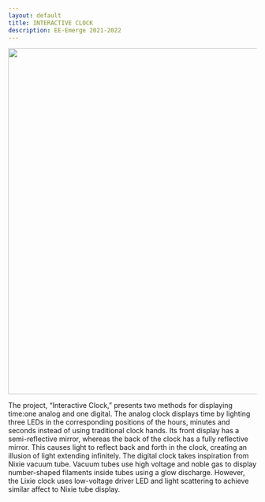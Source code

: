 ```yaml
---
layout: default
title: INTERACTIVE CLOCK
description: EE-Emerge 2021-2022
---
```

<p align = "center">
<img src="{{site.baseurl}}/assets/images/bothdisplaysinfinityclock.png" width="700">
  </p>

The project, “Interactive Clock,” presents two methods for displaying time:one analog and one digital. The analog clock displays time by lighting three LEDs in the corresponding positions of the hours, minutes and seconds instead of using traditional clock hands. Its front display has a semi-reflective mirror, whereas the back of the clock has a fully reflective mirror. This causes light to reflect back and forth in the clock, creating an illusion of light extending infinitely. The digital clock takes inspiration from Nixie vacuum tube. Vacuum tubes use high voltage and noble gas to display number-shaped filaments inside tubes using a glow discharge. However, the Lixie clock uses low-voltage driver LED and light scattering to achieve similar affect to Nixie tube display.
